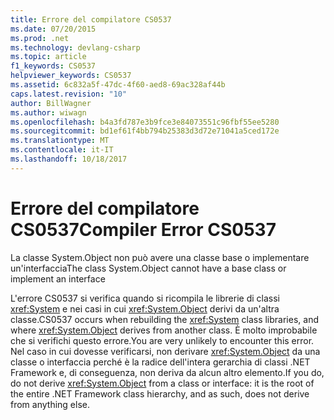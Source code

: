 ```yaml
---
title: Errore del compilatore CS0537
ms.date: 07/20/2015
ms.prod: .net
ms.technology: devlang-csharp
ms.topic: article
f1_keywords: CS0537
helpviewer_keywords: CS0537
ms.assetid: 6c832a5f-47dc-4f60-aed8-69ac328af44b
caps.latest.revision: "10"
author: BillWagner
ms.author: wiwagn
ms.openlocfilehash: b4a3fd787e3b9fce3e84073551c96fbf55ee5280
ms.sourcegitcommit: bd1ef61f4bb794b25383d3d72e71041a5ced172e
ms.translationtype: MT
ms.contentlocale: it-IT
ms.lasthandoff: 10/18/2017
---
```

# <a name="compiler-error-cs0537"></a><span data-ttu-id="b8a1b-102">Errore del compilatore CS0537</span><span class="sxs-lookup"><span data-stu-id="b8a1b-102">Compiler Error CS0537</span></span>
<span data-ttu-id="b8a1b-103">La classe System.Object non può avere una classe base o implementare un'interfaccia</span><span class="sxs-lookup"><span data-stu-id="b8a1b-103">The class System.Object cannot have a base class or implement an interface</span></span>  
  
 <span data-ttu-id="b8a1b-104">L'errore CS0537 si verifica quando si ricompila le librerie di classi <xref:System> e nei casi in cui <xref:System.Object> derivi da un'altra classe.</span><span class="sxs-lookup"><span data-stu-id="b8a1b-104">CS0537 occurs when rebuilding the <xref:System> class libraries, and where <xref:System.Object> derives from another class.</span></span> <span data-ttu-id="b8a1b-105">È molto improbabile che si verifichi questo errore.</span><span class="sxs-lookup"><span data-stu-id="b8a1b-105">You are very unlikely to encounter this error.</span></span> <span data-ttu-id="b8a1b-106">Nel caso in cui dovesse verificarsi, non derivare <xref:System.Object> da una classe o interfaccia perché è la radice dell'intera gerarchia di classi .NET Framework e, di conseguenza, non deriva da alcun altro elemento.</span><span class="sxs-lookup"><span data-stu-id="b8a1b-106">If you do, do not derive <xref:System.Object> from a class or interface: it is the root of the entire .NET Framework class hierarchy, and as such, does not derive from anything else.</span></span>
